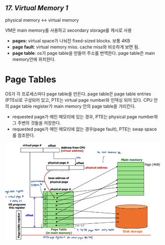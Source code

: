 ## *17. Virtual Memory 1*

physical memory <-> virtual memory

VM은 main memory를 사용하고 secondary storage를 캐시로 사용

- **pages:** virtual space가 나눠진 fixed-sized blocks. 보통 4KB
- **page fault**: virtual memory miss. cache miss와 비슷하게 보면 됨.
- **page table**: os가 page table을 만들어 주소를 번역한다. page table은 main memory안에 위치한다.

# Page Tables

OS가 각 프로세스마다 page table을 만든다. page table은 page table entries (PTEs)로 구성되어 있고, PTE는 virtual page number와 인덱싱 되어 있다. CPU 안의 page table register가 main memory 안의 page table을 가리킨다.

- requested page가 메인 메모리에 있는 경우, PTE는 physical page number와 그 주변의 것들을 저장한다.
- requested page가 메인 메모리에 없는 경우(page fault), PTE는 swap space를 참조한다.

![17-11](./image/17-11.png)